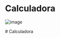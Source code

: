 ﻿# Calculadora
![image](https://github.com/adrieleaquino/Calculadora/assets/110426119/7905a1de-b58b-450a-b75a-f41d27730971)

#   C a l c u l a d o r a  
 